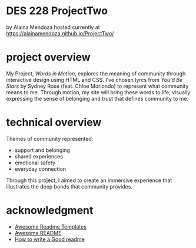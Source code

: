 # DES 228 ProjectTwo

by Alaina Mendoza
hosted currently at https://alainamendoza.github.io/ProjectTwo/

# project overview

My Project, *Words in Motion*, explores the meaning of community through interactive design using HTML and CSS. I've chosen lyrcs from *You'd Be Stars* by Sydney Rose (feat. Chloe Moriondo) to represent what community means to me. Through motion, my site will bring these words to life, visually expressing the sense of belonging and trust that defines community to me.

# technical overview

Themes of community represented:
- support and belonging
- shared experiences
- emotional safety
- everyday connection

Through this project, I aimed to create an immersive experience that illustrates the deep bonds that community provides.

# acknowledgment

 - [Awesome Readme Templates](https://awesomeopensource.com/project/elangosundar/awesome-README-templates)
 - [Awesome README](https://github.com/matiassingers/awesome-readme)
 - [How to write a Good readme](https://bulldogjob.com/news/449-how-to-write-a-good-readme-for-your-github-project) 


